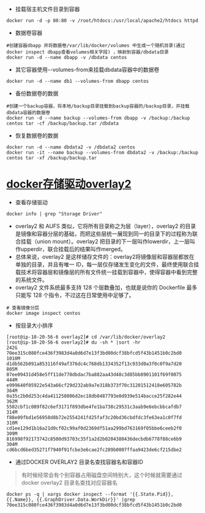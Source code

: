 * 挂载宿主机文件目录到容器
```
docker run -d -p 80:80 -v /root/htdocs:/usr/local/apache2/htdocs httpd
```

* 数据卷容器
```
#创建容器dbapp 并将数据卷/var/lib/docker/volumes 中生成一个随机目录(通过docker inspect dbapp查看volumes相关字段) ，映射到容器/dbdata目录 
docker run -d --name dbapp -v /dbdata centos
```

* 其它容器使用--volumes-from来挂载dbdata容器中的数据卷
```
docker run -d --name db1 --volumes-from dbapp centos
```

* 备份数据卷的数据
```
#创建一个backup容器，将本地/backup目录挂载到backup容器的/backup目录，并挂载dbdata容器的数据卷
docker run -d --name backup --volumes-from dbapp -v /backup:/backup centos tar -cf /backup/backup.tar /dbdata 
```

* 恢复数据卷的数据
```
docker run -d --name dbdata2 -v /dbdata2 centos
docker run -it --name backup --volumes-from dbdata2 -v /backup:/backup centos tar -xf /backup/backup.tar
```

# [docker存储驱动overlay2](https://blog.51cto.com/u_14301180/5354261)
* 查看存储驱动
```
docker info | grep "Storage Driver"
```

* overlay2 和 AUFS 类似，它将所有目录称之为层（layer），overlay2 的目录是镜像和容器分层的基础，而把这些层统一展现到同一的目录下的过程称为联合挂载（union mount）。overlay2 把目录的下一层叫作lowerdir，上一层叫作upperdir，联合挂载后的结果叫作merged。
* 总体来说，overlay2 是这样储存文件的：overlay2将镜像层和容器层都放在单独的目录，并且有唯一 ID，每一层仅存储发生变化的文件，最终使用联合挂载技术将容器层和镜像层的所有文件统一挂载到容器中，使得容器中看到完整的系统文件。
* overlay2 文件系统最多支持 128 个层数叠加，也就是说你的 Dockerfile 最多只能写 128 个指令，不过这在日常使用中足够了。
```
# 查看镜像分层
docker image inspect centos
```
* 按目录大小排序
```
[root@ip-10-20-56-6 overlay2]# cd /var/lib/docker/overlay2
[root@ip-10-20-56-6 overlay2]# du -sh * |sort -hr
242G	70ee315c080fce436f3983d4a0d6d7e13f3bd00dcf38bfcd5f43b1451b0c2bd0
1010M	d1db562b091a853116f49af376dc4c768db1334352f13c933d0a3f0c0f9a7d20
805M	07ee09431d458e5ff11de770dbdac7ba882aa43d48c3d85bb8901101f69f0075
444M	e999640f05922e543a66cf29d232ab9a7e318b373f70c31201512418e605782b
364M	0a35c2b0d253c4da411258006d2ec18db0487793e0d939e514bacce25f282e44
362M	5502cbf1c089f82c6ef3171f893dbe4fe1ba738c29531c3aab9e6ebcbbcafdb7
314M	f88e09fbd1e56958d8b72e2554241fd25faf3c20bd36cbdfdc3fe63ea1c0f7fd
310M	cd1ee129d1b16a21d0cf02c99af0d2369df51aa299bd763169f05bbe6ceeb2f0
309M	816998f92173742c8500d93703c35f1a2d2b0204380436decbdb6778f88ce6b9
304M	cd6bcd6bed35271f7940f91fcbe3e6cae2fc289b0007ffaa9423de6cf215dbe2
```
* 通过DOCKER OVERLAY2 目录名查找容器名和容器ID
>有时候经常会有个别容器占用磁盘空间特别大，这个时候就需要通过docker overlay2 目录名查找对应容器名
```
docker ps -q | xargs docker inspect --format '{{.State.Pid}}, {{.Name}}, {{.GraphDriver.Data.WorkDir}}' |grep 70ee315c080fce436f3983d4a0d6d7e13f3bd00dcf38bfcd5f43b1451b0c2bd0
```